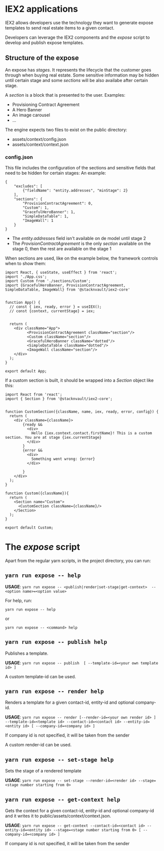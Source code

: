 # IEX2 applications

IEX2 allows developers use the technology they want to generate expose templates to send real estate items to a given contact.

Developers can leverage the IEX2 components and the *expose* script to develop and publish expose templates.

## Structure of the expose

An expose has *stages*. It represents the lifecycle that the customer goes through when buying real estate. Some sensitive information may be hidden until certain stage and some *sections* will be also availabe after certain stage.

A *section* is a block that is presented to the user. Examples:
- Provisioning Contract Agreement
- A Hero Banner
- An image carousel
- ...

The engine expects two files to exist on the public directory:
- assets/context/config.json
- assets/context/context.json
### config.json
This file includes the configuration of the sections and sensitive fields that need to be hidden for certain stages:
An example:
```
{
    "excludes": [
        {"fieldName": "entity.addresses", "minStage": 2}
    ],
    "sections": {
        "ProvisionContractAgreement": 0,
        "Custom": 1,
        "GracefulHeroBanner": 1,
        "SimpleDataTable": 1,
        "ImageWall": 1
    }
}
```

- The *entity.addresses* field isn't available on de model until stage 2
- The *ProvisionContractAgreement* is the only *section* available on the stage 0, then the rest are available on the stage 1

When sections are used, like on the example below,  the framework controls when to show them:
```
import React, { useState, useEffect } from 'react';
import './App.css';
import Custom from './sections/Custom';
import {GracefulHeroBanner, ProvisionContractAgreement, SimpleDataTable, ImageWall} from '@stacknvault/iex2-core'


function App() {
  // const { iex, ready, error } = useIEX();
  // const {context, currentStage} = iex;

  
  return (
    <div className="App">
          <ProvisionContractAgreement className="section"/>
          <Custom className="section"/>
          <GracefulHeroBanner className="dotted"/>
          <SimpleDataTable className="dotted"/>
          <ImageWall className="section"/>
    </div>
  );
}

export default App;
```

If a custom section is built, it should be wrapped into a *Section* object like this:

```
import React from 'react';
import { Section } from '@stacknvault/iex2-core';


function CustomSection({className, name, iex, ready, error, config}) {
  return (
    <div className={className}>
        {ready && 
          <div>
            Hello {iex.context.contact.firstName}! This is a custom section. You are at stage {iex.currentStage}
          </div>
        }
        {error && 
          <div>
            Something went wrong: {error}
          </div>
          
        }
    </div>
  );
}

function Custom({className}){
  return (
    <Section name="Custom">
      <CustomSection className={className}/>
    </Section>
  );
}

export default Custom;

```

# The _expose_ script

Apart from the regular yarn scripts, in the project directory, you can run:

## `yarn run expose -- help`

__USAGE__:
`yarn run expose -- <publish|render|set-stage|get-context>  --<option name>=<option value>`

For help, run:

`yarn run expose -- help`

or

`yarn run expose -- <command> help`

## `yarn run expose -- publish help`

Publishes a template.

__USAGE__:
`yarn run expose -- publish  [ --template-id=<your own template id> ]`

A custom template-id can be used.

## `yarn run expose -- render help`

Renders a template for a given contact-id, entity-id and optional company-id.

__USAGE__:
`yarn run expose -- render [--render-id=<your own render id> ] --template-id=<template id> --contact-id=<contact id> --entity-id=<entity id> [ --company-id=<company id> ]`

If company id is not specified, it will be taken from the sender

A custom render-id can be used.

## `yarn run expose -- set-stage help`

Sets the stage of a rendered template

__USAGE__:
`yarn run expose -- set-stage --render-id=<render id> --stage=<stage number starting from 0>`

## `yarn run expose -- get-context help`

Gets the context for a given contact-id, entity-id and optional company-id and it writes it to public/assets/context/context.json.

__USAGE__:
`yarn run expose -- get-context --contact-id=<contact id> --entity-id=<entity id> --stage=<stage number starting from 0> [ --company-id=<company id> ]`

If company id is not specified, it will be taken from the sender
